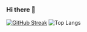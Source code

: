 ### Hi there 👋

[![GitHub Streak](https://streak-stats.demolab.com/?user=naufalpujimahdy)](https://git.io/streak-stats)
![Top Langs](https://github-readme-stats.vercel.app/api/top-langs/?username=naufalpujimahdy&layout=compact_size_weight=0.5&count_weight=0.5)
